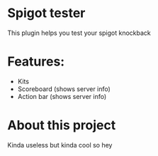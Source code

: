 # Spigot tester
This plugin helps you test your spigot knockback

# Features:
- Kits
- Scoreboard (shows server info)
- Action bar (shows server info)

# About this project
Kinda useless but kinda cool so hey
